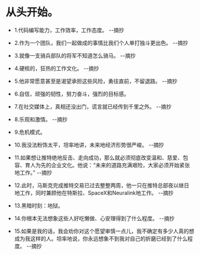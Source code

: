 # 从头开始。

- 1.代码编写能力，工作效率，工作态度。 --摘抄

- 2.作为一个团队，我们一起做成的事情比我们个人单打独斗更出色。 --摘抄

- 3.就像一支骑兵部队的将军不知道怎么骑马。 --摘抄

- 4.硬核的，狂热的工作文化。 --摘抄

- 5.他非常愿意甚至是渴望承担这些风险，勇往直前，不留退路。 --摘抄

- 6.自信，顽强的韧性，努力奋斗，强烈的目标感。

- 7.在社交媒体上，真相还没出门，谎言就已经传到千里之外。 --摘抄

- 8.乐观和激情。 --摘抄

- 9.危机模式。

- 10.我没法粉饰太平，坦率地讲，未来地经济形势很严峻。 --摘抄

- 11.如果想让推特绝地反击、走向成功，那么就必须彻底改变温和、慈爱、包容、育人为先的企业文化。他说：“未来的道路充满艰险，大家必须开始紧张地工作。” --摘抄

- 12.此时，马斯克完成推特交易已过去整整两周，他一只在推特总部夜以继日地工作，同时兼顾他在特斯拉、SpaceX和Neuralink地工作。 --摘抄

- 13.黑暗时刻：地狱。

- 14.你根本无法想象这些人好吃懒做、心安理得到了什么程度。 --摘抄

- 15.如果是我的话，我会劝你对这个愿望审慎一点儿，我不确定有多少人真的想成为我这样的人。坦率地说，你永远想象不到我对自己的折磨已经到了什么程度。 --摘抄
